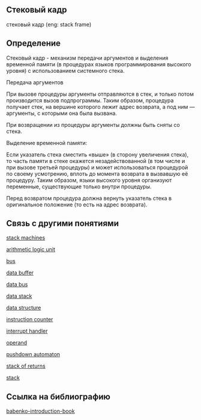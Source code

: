 ## Стековый кадр
cтековый кадр (eng: stack frame) 

## Определение
Стековый кадр - механизм передачи аргументов и выделения временной памяти (в процедурах языков программирования высокого уровня) с использованием системного стека.

Передача аргументов

При вызове процедуры аргументы отправляются в стек, и только потом производится вызов подпрограммы. Таким образом, процедура получает стек, на вершине которого лежит адрес возврата, а под ним — аргументы, с которыми она была вызвана.

При возвращении из процедуры аргументы должны быть сняты со стека.

Выделение временной памяти:

Если указатель стека сместить «выше» (в сторону увеличения стека), то часть памяти в стеке окажется незадействованной (в том числе и при вызове третьей процедуры) и может использоваться процедурой по своему усмотрению, вплоть до момента возврата в вызвавшую её процедуру. Таким образом, языки высокого уровня организуют переменные, существующие только внутри процедуры.

Перед возвратом процедура должна вернуть указатель стека в оригинальное положение (то есть на адрес возврата).

## Связь с другими понятиями

[stack machines](https://github.com/vernikkkkkkkkkkkkkkkkkkk/concept/blob/main/virtual%20machines/stack%20machines/stack%20machines.md)

[arithmetic logic unit](https://github.com/vernikkkkkkkkkkkkkkkkkkk/concept/blob/main/virtual%20machines/stack%20machines/arithmetic%20logic%20unit.md)

[bus](https://github.com/vernikkkkkkkkkkkkkkkkkkk/concept/blob/main/virtual%20machines/stack%20machines/bus.md)

[data buffer](https://github.com/vernikkkkkkkkkkkkkkkkkkk/concept/blob/main/virtual%20machines/stack%20machines/data%20buffer.md)

[data bus](https://github.com/vernikkkkkkkkkkkkkkkkkkk/concept/blob/main/virtual%20machines/stack%20machines/data%20bus.md)

[data stack](https://github.com/vernikkkkkkkkkkkkkkkkkkk/concept/blob/main/virtual%20machines/stack%20machines/data%20stack.md)

[data structure](https://github.com/vernikkkkkkkkkkkkkkkkkkk/concept/blob/main/virtual%20machines/stack%20machines/data%20structure.md)

[instruction counter](https://github.com/vernikkkkkkkkkkkkkkkkkkk/concept/blob/main/virtual%20machines/stack%20machines/instruction%20counter.md)

[interrupt handler](https://github.com/vernikkkkkkkkkkkkkkkkkkk/concept/blob/main/virtual%20machines/stack%20machines/interrupt%20handler.md)

[operand](https://github.com/vernikkkkkkkkkkkkkkkkkkk/concept/blob/main/virtual%20machines/stack%20machines/operand.md)

[pushdown automaton](https://github.com/vernikkkkkkkkkkkkkkkkkkk/concept/blob/main/virtual%20machines/stack%20machines/pushdown%20automaton.md)

[stack of returns](https://github.com/vernikkkkkkkkkkkkkkkkkkk/concept/blob/main/virtual%20machines/stack%20machines/stack%20of%20returns.md)

[stack](https://github.com/vernikkkkkkkkkkkkkkkkkkk/concept/blob/main/virtual%20machines/stack%20machines/stack.md)
## Cсылка на библиографию
[babenko-introduction-book](https://github.com/vernikkkkkkkkkkkkkkkkkkk/concept/blob/main/bibliography/stack%20machines/babenko-introduction-book.md)


